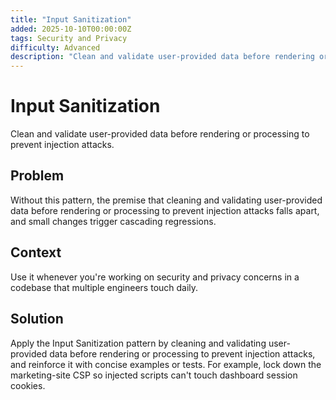 ```yaml
---
title: "Input Sanitization"
added: 2025-10-10T00:00:00Z
tags: Security and Privacy
difficulty: Advanced
description: "Clean and validate user-provided data before rendering or processing to prevent injection attacks."
---
```

# Input Sanitization

Clean and validate user-provided data before rendering or processing to prevent injection attacks.

## Problem

Without this pattern, the premise that cleaning and validating user-provided data before rendering or processing to prevent injection attacks falls apart, and small changes trigger cascading regressions.

## Context

Use it whenever you're working on security and privacy concerns in a codebase that multiple engineers touch daily.

## Solution

Apply the Input Sanitization pattern by cleaning and validating user-provided data before rendering or processing to prevent injection attacks, and reinforce it with concise examples or tests. For example, lock down the marketing-site CSP so injected scripts can't touch dashboard session cookies.
